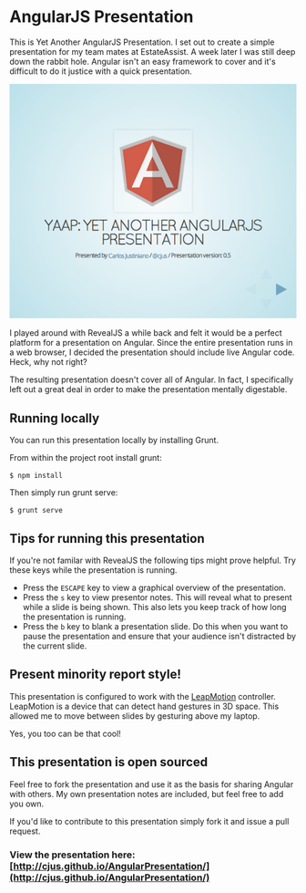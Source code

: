 # AngularJS Presentation

This is Yet Another AngularJS Presentation. I set out to create a simple presentation for my team mates at EstateAssist. A week later I was still deep down the rabbit hole. Angular isn't an easy framework to cover and it's difficult to do it justice with a quick presentation.

![YAAP](images/YAAP__Yet_Another_AngularJS_Presentation.png)

I played around with RevealJS a while back and felt it would be a perfect platform for a presentation on Angular. Since the entire presentation runs in a web browser, I decided the presentation should include live Angular code. Heck, why not right?

The resulting presentation doesn't cover all of Angular. In fact, I specifically left out a great deal in order to make the presentation mentally digestable.

## Running locally

You can run this presentation locally by installing Grunt.

From within the project root install grunt:

    $ npm install

Then simply run grunt serve:

    $ grunt serve

## Tips for running this presentation

If you're not familar with RevealJS the following tips might prove helpful. Try these keys while the presentation is running.

* Press the `ESCAPE` key to view a graphical overview of the presentation.
* Press the `s` key to view presentor notes. This will reveal what to present while a slide is being shown. This also lets you keep track of how long the presentation is running.
* Press the `b` key to blank a presentation slide. Do this when you want to pause the presentation and ensure that your audience isn't distracted by the current slide.

## Present minority report style!
This presentation is configured to work with the [LeapMotion](https://www.leapmotion.com) controller.  LeapMotion is a device that can detect hand gestures in 3D space. This allowed me to move between slides by gesturing above my laptop.

Yes, you too can be that cool! 

## This presentation is open sourced

Feel free to fork the presentation and use it as the basis for sharing Angular with others. My own presentation notes are included, but feel free to add you own.

If you'd like to contribute to this presentation simply fork it and issue a pull request.

### View the presentation here: [http://cjus.github.io/AngularPresentation/](http://cjus.github.io/AngularPresentation/)

